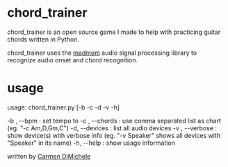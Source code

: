 # chord_trainer

chord_trainer is an open source game I made to help with practicing guitar chords written in Python.

chord_trainer uses the [madmom](https://github.com/CPJKU/madmom) audio signal processing library to recognize audio onset and chord recognition.


# usage

  usage: chord_trainer.py [-b <bpm> -c <chords> -d -v <device> -h]

  -b <bpm>,    --bpm     : set tempo to <bpm>
  -c <chords>, --chords  : use comma separated list as chart (eg. "-c Am,D,Gm,C")
  -d,          --devices : list all audio devices
  -v <device>, --verbose : show device(s) with verbose info (eg. "-v Speaker" shows all
                           devices with "Speaker" in its name)
  -h,          --help    : show usage information

  
  

written by [Carmen DiMichele](https://dimichelec.wixsite.com/carmendimichele) 

